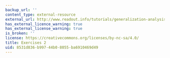 ```yaml
---
backup_url: ''
content_type: external-resource
external_url: http://www.readout.info/tutorials/generalization-analysis/
has_external_licence_warning: true
has_external_license_warning: true
is_broken: ''
license: https://creativecommons.org/licenses/by-nc-sa/4.0/
title: Exercises 2
uid: 8531d836-b997-44b0-8055-ba6910469d49
---
```

